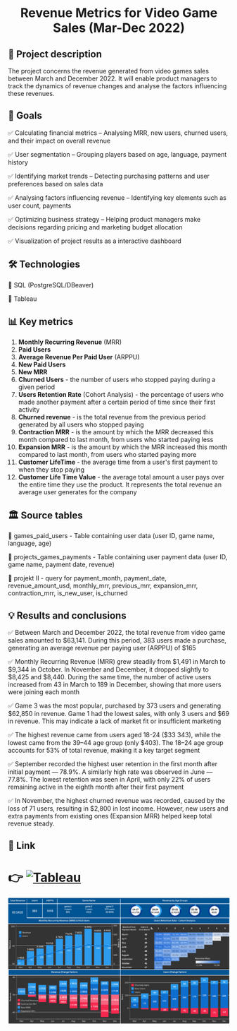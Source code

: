 <h1 align="center">Revenue Metrics for Video Game Sales (Mar-Dec 2022)</h1>

## 📝 Project description

The project concerns the revenue generated from video games sales between March and December 2022. It will enable product managers to track the dynamics of revenue changes and analyse the factors influencing these revenues.

## 🎯 Goals

✅ Calculating financial metrics – Analysing MRR, new users, churned users, and their impact on overall revenue

✅ User segmentation – Grouping players based on age, language, payment history

✅ Identifying market trends – Detecting purchasing patterns and user preferences based on sales data

✅ Analysing factors influencing revenue – Identifying key elements such as user count, payments

✅ Optimizing business strategy – Helping product managers make decisions regarding pricing and marketing budget allocation

✅ Visualization of project results as a interactive dashboard


## 🛠 Technologies

🔹 SQL (PostgreSQL/DBeaver)

🔹 Tableau 


## 📊 Key metrics

1. **Monthly Recurring Revenue** (MRR) 
2. **Paid Users**
3. **Average Revenue Per Paid User** (ARPPU)
4. **New Paid Users**
5. **New MRR**
6. **Churned Users** - the number of users who stopped paying during a given period
7. **Users Retention Rate** (Cohort Analysis) - the percentage of users who made another payment after a certain period of time since their first activity
8. **Churned revenue** - is the total revenue from the previous period generated by all users who stopped paying
9. **Contraction MRR** - is the amount by which the MRR decreased this month compared to last month, from users who started paying less
10. **Expansion MRR** - is the amount by which the MRR increased this month compared to last month, from users who started paying more
11. **Customer LifeTime** - the average time from a user's first payment to when they stop paying
12. **Customer Life Time Value** - the average total amount a user pays over the entire time they use the product. It represents the total revenue an average user generates for the company 

## 🏛 Source tables

📌 games_paid_users - Table containing user data (user ID, game name, language, age)

📌 projects_games_payments - Table containing user payment data (user ID, game name, payment date, revenue)

📌 projekt II - query for payment_month, payment_date, revenue_amount_usd, monthly_mrr, previous_mrr, expansion_mrr, contraction_mrr, is_new_user, 
  is_churned


## 💡 Results and conclusions

✅ Between March and December 2022, the total revenue from video game sales amounted to $63,141. During this period, 383 users made a purchase, generating an average revenue per paying user (ARPPU) of $165

✅ Monthly Recurring Revenue (MRR) grew steadily from $1,491 in March to $9,344 in October. In November and December, it dropped slightly to $8,425 and $8,440. During the same time, the number of active users increased from 43 in March to 189 in December, showing that more users were joining each month

✅ Game 3 was the most popular, purchased by 373 users and generating $62,850 in revenue. Game 1 had the lowest sales, with only 3 users and $69 in revenue. This may indicate a lack of market fit or insufficient marketing

✅ The highest revenue came from users aged 18-24 ($33 343), while the lowest came from the 39–44 age group (only $403). The 18–24 age group accounts for 53% of total revenue, making it a key target segment

✅ September recorded the highest user retention in the first month after initial payment — 78.9%. A similarly high rate was observed in June — 77.8%. The lowest retention was seen in April, with only 22% of users remaining active in the eighth month after their first payment

✅ In November, the highest churned revenue was recorded, caused by the loss of 71 users, resulting in $2,800 in lost income. However, new users and extra payments from existing ones (Expansion MRR) helped keep total revenue steady.
 

## 🔗 Link

# 👉   [![Tableau](https://img.shields.io/badge/Tableau-Dashboard-blue)](https://public.tableau.com/views/RevenuemetricsGAMESALES/RevenueMetrics?:language=en-GB&:sid=&:redirect=auth&:display_count=n&:origin=viz_share_link)

![Opis](https://github.com/KatarzynaKrauza/Project-Revenue-metrics/blob/main/Revenue%20metrics.png)
